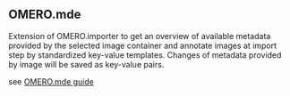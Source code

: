 OMERO.mde
---------

Extension of OMERO.importer to get an overview of available metadata provided by the selected image
container and annotate images at import step by standardized key-value templates.
Changes of metadata provided by image will be saved as key-value pairs.

see [OMERO.mde guide](https://omero-guides.readthedocs.io/en/latest/mde/docs/index.html)
